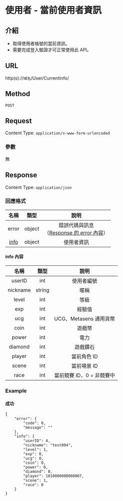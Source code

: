 # 使用者 - 當前使用者資訊

## 介紹

- 取得使用者帳號的當前資訊。
- 需要完成登入驗證才可正常使用此 API。

## URL

http(s)://`域名`/User/CurrentInfo/

## Method

`POST`

## Request

Content Type: `application/x-www-form-urlencoded`

### 參數

無

## Response

Content Type: `application/json`

### 回應格式

| 名稱 | 類型 | 說明 |
|:-:|:-:|:-:|
| error | object | 錯誤代碼與訊息<br>（[Response 的 error 內容](../response.md#error)） |
| [info](#info) | object | 使用者資訊 |

#### <span id="info">info 內容</span>

| 名稱 | 類型 | 說明 |
|:-:|:-:|:-:|
| userID | int | 使用者編號 |
| nickname | string | 暱稱 |
| level | int | 等級 |
| exp | int | 經驗值 |
| ucg | int | UCG、Metasens 通用貨幣 |
| coin | int | 遊戲幣 |
| power | int | 電力 |
| diamond | int | 遊戲鑽石 |
| player | int | 當前角色 ID |
| scene | int | 當前場景 ID |
| race | int | 當前競賽 ID，0 = 非競賽中 |

### Example

#### 成功

	{
	    "error": {
	        "code": 0,
	        "message": ""
	    },
	    "info": {
	        "userID": 4,
	        "nickname": "test004",
	        "level": 1,
	        "exp": 0,
	        "ucg": 0,
	        "coin": 0,
	        "power": 0,
	        "diamond": 0,
	        "player": 1010000000000007,
	        "scene": 1,
	        "race": 0
	    }
	}